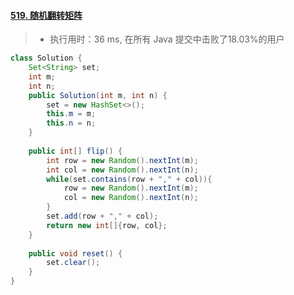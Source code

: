 #### [519. 随机翻转矩阵](https://leetcode-cn.com/problems/random-flip-matrix/)

> - 执行用时：36 ms, 在所有 Java 提交中击败了18.03%的用户

```java
class Solution {
    Set<String> set;
    int m;
    int n;
    public Solution(int m, int n) {
        set = new HashSet<>();
        this.m = m;
        this.n = n;
    }
    
    public int[] flip() {
        int row = new Random().nextInt(m);
        int col = new Random().nextInt(n);
        while(set.contains(row + "," + col)){
            row = new Random().nextInt(m);
            col = new Random().nextInt(n);
        }
        set.add(row + "," + col);
        return new int[]{row, col};
    }
    
    public void reset() {
        set.clear();
    }
}
```


